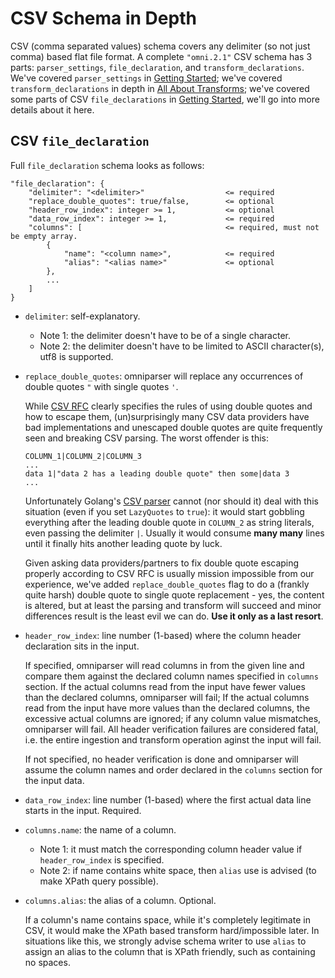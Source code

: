 # CSV Schema in Depth

CSV (comma separated values) schema covers any delimiter (so not just comma) based flat file format. A
complete `"omni.2.1"` CSV schema has 3 parts: `parser_settings`, `file_declaration`, and
`transform_declarations`. We've covered `parser_settings` in [Getting Started](./gettingstarted.md);
we've covered `transform_declarations` in depth in [All About Transforms](./transforms.md); we've covered
some parts of CSV `file_declarations` in [Getting Started](./gettingstarted.md), we'll go into more details
about it here.

## CSV `file_declaration`

Full `file_declaration` schema looks as follows:
```
"file_declaration": {
    "delimiter": "<delimiter>"                  <= required
    "replace_double_quotes": true/false,        <= optional
    "header_row_index": integer >= 1,           <= optional
    "data_row_index": integer >= 1,             <= required
    "columns": [                                <= required, must not be empty array.
        {
            "name": "<column name>",            <= required
            "alias": "<alias name>"             <= optional
        },
        ...
    ]
}
```

- `delimiter`: self-explanatory.
    - Note 1: the delimiter doesn't have to be of a single character.
    - Note 2: the delimiter doesn't have to be limited to ASCII character(s), utf8 is supported.

- `replace_double_quotes`: omniparser will replace any occurrences of double quotes `"` with single
quotes `'`.

    While [CSV RFC](https://tools.ietf.org/html/rfc4180) clearly specifies the rules of using double
    quotes and how to escape them, (un)surprisingly many CSV data providers have bad implementations
    and unescaped double quotes are quite frequently seen and breaking CSV parsing. The worst offender
    is this:

    ```
    COLUMN_1|COLUMN_2|COLUMN_3
    ...
    data 1|"data 2 has a leading double quote" then some|data 3
    ...
    ```

    Unfortunately Golang's [CSV parser](https://golang.org/pkg/encoding/csv/#Reader) cannot (nor should
    it) deal with this situation (even if you set `LazyQuotes` to `true`): it would start gobbling
    everything after the leading double quote in `COLUMN_2` as string literals, even passing the delimiter
    `|`. Usually it would consume **many many** lines until it finally hits another leading quote by luck.

    Given asking data providers/partners to fix double quote escaping properly according to CSV RFC is
    usually mission impossible from our experience, we've added `replace_double_quotes` flag to do a
    (frankly quite harsh) double quote to single quote replacement - yes, the content is altered, but at
    least the parsing and transform will succeed and minor differences result is the least evil we can do.
    **Use it only as a last resort**.

- `header_row_index`: line number (1-based) where the column header declaration sits in the input.

    If specified, omniparser will read columns in from the given line and compare them
    against the declared column names specified in `columns` section. If the actual columns read from the
    input have fewer values than the declared columns, omniparser will fail; If the actual columns read
    from the input have more values than the declared columns, the excessive actual columns are ignored;
    if any column value mismatches, omniparser will fail. All header verification failures are considered
    fatal, i.e. the entire ingestion and transform operation aginst the input will fail.

    If not specified, no header verification is done and omniparser will assume the column names and order
    declared in the `columns` section for the input data.

- `data_row_index`: line number (1-based) where the first actual data line starts in the input. Required.

- `columns.name`: the name of a column.
    - Note 1: it must match the corresponding column header value if `header_row_index` is specified.
    - Note 2: if name contains white space, then `alias` use is advised (to make XPath query possible).

- `columns.alias`: the alias of a column. Optional.

    If a column's name contains space, while it's completely legitimate in CSV, it would make the XPath
    based transform hard/impossible later. In situations like this, we strongly advise schema writer to
    use `alias` to assign an alias to the column that is XPath friendly, such as containing no spaces.
